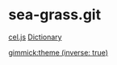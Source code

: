 # sea-grass.git

[cel.js](/cel.js)
[Dictionary](dictionary.md)

[gimmick:theme (inverse: true)](readable)
